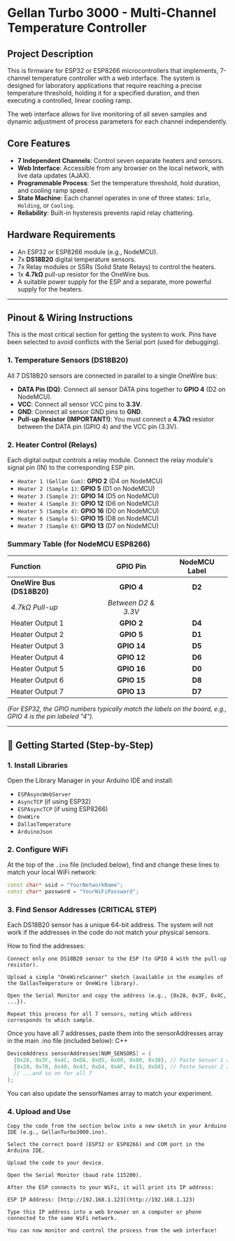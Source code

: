 # Gellan Turbo 3000 - Multi-Channel Temperature Controller

## Project Description

This is firmware for ESP32 or ESP8266 microcontrollers that implements, 7-channel temperature controller with a web interface. The system is designed for laboratory applications that require reaching a precise temperature threshold, holding it for a specified duration, and then executing a controlled, linear cooling ramp.

The web interface allows for live monitoring of all seven samples and dynamic adjustment of process parameters for each channel independently.

## Core Features

* **7 Independent Channels**: Control seven separate heaters and sensors.
* **Web Interface**: Accessible from any browser on the local network, with live data updates (AJAX).
* **Programmable Process**: Set the temperature threshold, hold duration, and cooling ramp speed.
* **State Machine**: Each channel operates in one of three states: `Idle`, `Holding`, or `Cooling`.
* **Reliability**: Built-in hysteresis prevents rapid relay chattering.

## Hardware Requirements

* An ESP32 or ESP8266 module (e.g., NodeMCU).
* 7x **DS18B20** digital temperature sensors.
* 7x Relay modules or SSRs (Solid State Relays) to control the heaters.
* 1x **4.7kΩ** pull-up resistor for the OneWire bus.
* A suitable power supply for the ESP and a separate, more powerful supply for the heaters.

---

##  Pinout & Wiring Instructions

This is the most critical section for getting the system to work. Pins have been selected to avoid conflicts with the Serial port (used for debugging).

### 1. Temperature Sensors (DS18B20)

All 7 DS18B20 sensors are connected in parallel to a single OneWire bus:

* **DATA Pin (DQ)**: Connect all sensor DATA pins together to **GPIO 4** (D2 on NodeMCU).
* **VCC**: Connect all sensor VCC pins to **3.3V**.
* **GND**: Connect all sensor GND pins to **GND**.
* **Pull-up Resistor (IMPORTANT!)**: You must connect a **4.7kΩ** resistor between the DATA pin (GPIO 4) and the VCC pin (3.3V).

### 2. Heater Control (Relays)

Each digital output controls a relay module. Connect the relay module's signal pin (IN) to the corresponding ESP pin.

* `Heater 1 (Gellan Gum)`: **GPIO 2** (D4 on NodeMCU)
* `Heater 2 (Sample 1)`: **GPIO 5** (D1 on NodeMCU)
* `Heater 3 (Sample 2)`: **GPIO 14** (D5 on NodeMCU)
* `Heater 4 (Sample 3)`: **GPIO 12** (D6 on NodeMCU)
* `Heater 5 (Sample 4)`: **GPIO 16** (D0 on NodeMCU)
* `Heater 6 (Sample 5)`: **GPIO 15** (D8 on NodeMCU)
* `Heater 7 (Sample 6)`: **GPIO 13** (D7 on NodeMCU)

### Summary Table (for NodeMCU ESP8266)

| Function | GPIO Pin | NodeMCU Label |
| :--- | :---: | :---: |
| **OneWire Bus (DS18B20)** | **GPIO 4** | **D2** |
| *4.7kΩ Pull-up* | *Between D2 & 3.3V* | |
| Heater Output 1 | **GPIO 2** | **D4** |
| Heater Output 2 | **GPIO 5** | **D1** |
| Heater Output 3 | **GPIO 14** | **D5** |
| Heater Output 4 | **GPIO 12** | **D6** |
| Heater Output 5 | **GPIO 16** | **D0** |
| Heater Output 6 | **GPIO 15** | **D8** |
| Heater Output 7 | **GPIO 13** | **D7** |

*(For ESP32, the GPIO numbers typically match the labels on the board, e.g., GPIO 4 is the pin labeled "4").*

---

## 🚀 Getting Started (Step-by-Step)

### 1. Install Libraries

Open the Library Manager in your Arduino IDE and install:
* `ESPAsyncWebServer`
* `AsyncTCP` (if using ESP32)
* `ESPAsyncTCP` (if using ESP8266)
* `OneWire`
* `DallasTemperature`
* `ArduinoJson`

### 2. Configure WiFi

At the top of the `.ino` file (included below), find and change these lines to match your local WiFi network:

```cpp
const char* ssid = "YourNetworkName";
const char* password = "YourWiFiPassword";
```

###  3. Find Sensor Addresses (CRITICAL STEP)

Each DS18B20 sensor has a unique 64-bit address. The system will not work if the addresses in the code do not match your physical sensors.

How to find the addresses:

    Connect only one DS18B20 sensor to the ESP (to GPIO 4 with the pull-up resistor).

    Upload a simple "OneWireScanner" sketch (available in the examples of the DallasTemperature or OneWire library).

    Open the Serial Monitor and copy the address (e.g., {0x28, 0x3F, 0x4C, ...}).

    Repeat this process for all 7 sensors, noting which address corresponds to which sample.

Once you have all 7 addresses, paste them into the sensorAddresses array in the main .ino file (included below):
C++

```cpp
DeviceAddress sensorAddresses[NUM_SENSORS] = {
  {0x28, 0x3F, 0x4C, 0xDA, 0x05, 0x00, 0x00, 0x30}, // Paste Sensor 1 address here
  {0x28, 0x70, 0x40, 0x43, 0xD4, 0xAF, 0x15, 0xD4}, // Paste Sensor 2 address here
  // ...and so on for all 7
};
```
You can also update the sensorNames array to match your experiment.

### 4. Upload and Use

    Copy the code from the section below into a new sketch in your Arduino IDE (e.g., GellanTurbo3000.ino).

    Select the correct board (ESP32 or ESP8266) and COM port in the Arduino IDE.

    Upload the code to your device.

    Open the Serial Monitor (baud rate 115200).

    After the ESP connects to your WiFi, it will print its IP address:

    ESP IP Address: [http://192.168.1.123](http://192.168.1.123)

    Type this IP address into a web browser on a computer or phone connected to the same WiFi network.

    You can now monitor and control the process from the web interface!
